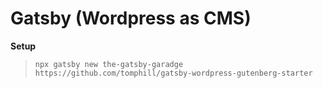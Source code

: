# Gatsby (Wordpress as CMS)

**Setup**

> `npx gatsby new the-gatsby-garadge https://github.com/tomphill/gatsby-wordpress-gutenberg-starter`


